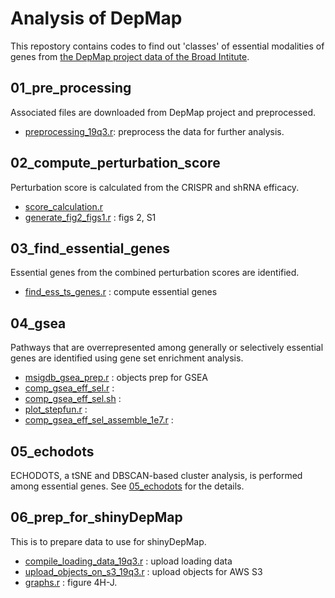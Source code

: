 # Analysis of DepMap

This repostory contains codes to find out 'classes' of essential modalities of genes from [the DepMap project data of the Broad Intitute](https://depmap.org/portal/download/).

## 01_pre_processing
Associated files are downloaded from DepMap project and preprocessed.
- [preprocessing_19q3.r](01_pre_processing/preprocessing_19q3.r): preprocess the data for further analysis.

## 02_compute_perturbation_score
Perturbation score is calculated from the CRISPR and shRNA efficacy.

- [score_calculation.r](02_compute_perturbation_score/score_calculation.r)
- [generate_fig2_figs1.r](02_compute_perturbation_score/generate_fig2_figs1.r) : figs 2, S1

## 03_find_essential_genes
Essential genes from the combined perturbation scores are identified.

- [find_ess_ts_genes.r](03_find_essential_genes/find_ess_ts_genes.r) : compute essential genes

## 04_gsea
Pathways that are overrepresented among generally or selectively essential genes are identified using gene set enrichment analysis.

- [msigdb_gsea_prep.r](04_gsea/msigdb_gsea_prep.r) : objects prep for GSEA
- [comp_gsea_eff_sel.r](04_gsea/comp_gsea_eff_sel.r) : 
- [comp_gsea_eff_sel.sh](04_gsea/comp_gsea_eff_sel.sh) : 
- [plot_stepfun.r](04_gsea/plot_stepfun.r) : 
- [comp_gsea_eff_sel_assemble_1e7.r](04_gsea/comp_gsea_eff_sel_assemble_1e7.r) : 

## 05_echodots
ECHODOTS, a tSNE and DBSCAN-based cluster analysis, is performed among essential genes. See [05_echodots](05_echodots) for the details.

## 06_prep_for_shinyDepMap
This is to prepare data to use for shinyDepMap. 

- [compile_loading_data_19q3.r](06_prep_for_shinyDepMap/compile_loading_data_19q3.r) : upload loading data
- [upload_objects_on_s3_19q3.r](06_prep_for_shinyDepMap/upload_objects_on_s3_19q3.r) : upload objects for AWS S3
- [graphs.r](06_prep_for_shinyDepMap/graphs.r) : figure 4H-J.
